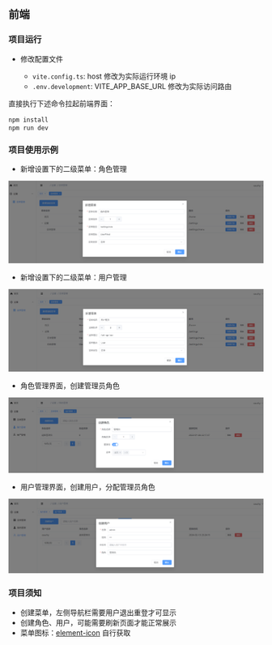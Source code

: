 ## 前端

### 项目运行

- 修改配置文件

    - `vite.config.ts`: host 修改为实际运行环境 ip 
    - `.env.development`: VITE_APP_BASE_URL 修改为实际访问路由

直接执行下述命令拉起前端界面：

```
npm install
npm run dev
```

### 项目使用示例

- 新增设置下的二级菜单：角色管理

![role](public/role.png)

- 新增设置下的二级菜单：用户管理

![user](public/user.png)

- 角色管理界面，创建管理员角色

![create_role](public/create_role.png)

- 用户管理界面，创建用户，分配管理员角色

![create_user](public/create_user.png)


### 项目须知

- 创建菜单，左侧导航栏需要用户退出重登才可显示
- 创建角色、用户，可能需要刷新页面才能正常展示
- 菜单图标：[element-icon](https://element-plus.org/zh-CN/component/icon.html#icon-collection:~:text=Copy%20icon%20code-,System,-Plus) 自行获取